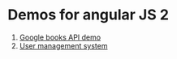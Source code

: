 # Demos for angular JS 2

1. [Google books API demo](https://cdn.rawgit.com/siddhartha-gupta/angular1-playground/42dca6605491659cf1986cc16a2b9d30c9829dcc/books/index.html)
2. [User management system](https://cdn.rawgit.com/siddhartha-gupta/angular1-playground/06bf09046ab5913e094e117cf75f23e9a49286f7/form-management-typescript/dist/app/index.html)
